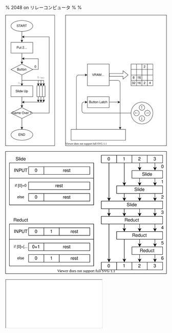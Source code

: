 % 2048 on リレーコンピュータ
%
%

![](./algo.drawio.svg)


![](./reduct.drawio.svg)



<iframe src="./game.html"></iframe>
